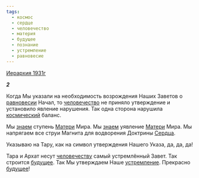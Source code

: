 ```yaml
---
tags:
  - космос
  - сердце
  - человечество
  - материя
  - будущее
  - познание
  - устремление
  - равновесие
---
```

[Иерархия 1931г](https://127.0.0.1:4002/agni/1931)

___2___

Когда Мы указали на необходимость возрождения Наших Заветов о [равновесии](../../../tags/#равновесие) Начал, то [человечество](../../../tags/#человечество) не приняло утверждение и установило явление нарушения. Так одна сторона нарушила [космический](../../../tags/#космос) баланс.   

Мы [знаем](../../../tags/#познание) ступень [Матери](../../../tags/#материя) Мира. Мы [знаем](../../../tags/#познание) уявление [Матери](../../../tags/#материя) Мира. Мы напрягаем все струи Магнита для водворения Доктрины [Сердца](../../../tags/#сердце).   

Указываю на Тару, как на символ утверждения Нашего Указа, да, да, да!   

Тара и Архат несут [человечеству](../../../tags/#человечество) самый устремлённый Завет. Так строится [будущее](../../../tags/#будущее). Так Мы утверждаем Наше [устремление](../../../tags/#устремление). Прекрасно [будущее](../../../tags/#будущее)!   

